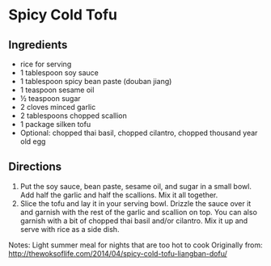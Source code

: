 Spicy Cold Tofu
==========

Ingredients
---------
* rice for serving
* 1 tablespoon soy sauce
* 1 tablespoon spicy bean paste (douban jiang)
* 1 teaspoon sesame oil
* ½ teaspoon sugar
* 2 cloves minced garlic
* 2 tablespoons chopped scallion
* 1 package silken tofu
* Optional: chopped thai basil, chopped cilantro, chopped thousand year old egg

Directions
---------
1. Put the soy sauce, bean paste, sesame oil, and sugar in a small bowl. Add half the garlic and half the scallions. Mix it all together. 
1. Slice the tofu and lay it in your serving bowl. Drizzle the sauce over it and garnish with the rest of the garlic and scallion on top. You can also garnish with a bit of chopped thai basil and/or cilantro. Mix it up and serve with rice as a side dish.

Notes:
 Light summer meal for nights that are too hot to cook
 Originally from: http://thewoksoflife.com/2014/04/spicy-cold-tofu-liangban-dofu/
